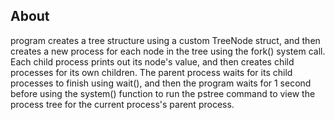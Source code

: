 ## About
program creates a tree structure using a custom TreeNode struct, and then creates a new process for each node in the tree using the fork() system call. Each child process prints out its node's value, and then creates child processes for its own children. The parent process waits for its child processes to finish using wait(), and then the program waits for 1 second before using the system() function to run the pstree command to view the process tree for the current process's parent process.
